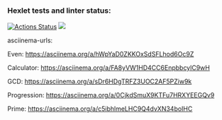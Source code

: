 ### Hexlet tests and linter status:
[![Actions Status](https://github.com/SciLejkeee/java-project-61/workflows/hexlet-check/badge.svg)](https://github.com/SciLejkeee/java-project-61/actions)
<a href="https://codeclimate.com/github/SciLejkeee/java-project-61/maintainability"><img src="https://api.codeclimate.com/v1/badges/5a8943164910db335194/maintainability" /></a>

asciinema-urls:

Even:
https://asciinema.org/a/hWpYaD0ZKKOxSdSFLhod6Oc9Z

Calculator:
https://asciinema.org/a/FA8yVW1HD4CC6EnpbbcylC9wH

GCD:
https://asciinema.org/a/sDr6HDgTRFZ3UOC2AF5PZiw9k

Progression:
https://asciinema.org/a/0CjkdSmuX9KTFu7HRXYEEGQv9

Prime:
https://asciinema.org/a/c5ibhlmeLHC9Q4dvXN34boIHC